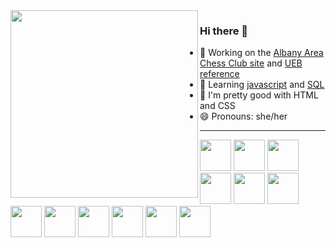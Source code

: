 <img align="left" width="300" src="https://media4.giphy.com/media/Ll22OhMLAlVDb8UQWe/giphy.gif">

### Hi there 👋

- 🔭 Working on the [Albany Area Chess Club site](https://albanychess.netlify.app/) and [UEB reference](https://braille.netlify.app/)
- 🌱 Learning [javascript](https://www.codeguage.com/courses/js/) and [SQL](https://app.datacamp.com/profile/smolcodes)
- 🧠 I'm pretty good with HTML and CSS
- 😄 Pronouns: she/her

__________________

 <img width="50px" src="https://cdn-icons-png.flaticon.com/512/185/185718.png"> <img width="50px" src="https://cdn-icons-png.flaticon.com/512/185/185718.png"> <img width="50px" src="https://cdn-icons-png.flaticon.com/512/185/185718.png"> <img width="50px" src="https://cdn-icons-png.flaticon.com/512/185/185718.png"> <img width="50px" src="https://cdn-icons-png.flaticon.com/512/185/185718.png"> <img width="50px" src="https://cdn-icons-png.flaticon.com/512/185/185718.png"> <img width="50px" src="https://cdn-icons-png.flaticon.com/512/185/185718.png"> <img width="50px" src="https://cdn-icons-png.flaticon.com/512/185/185718.png"> <img width="50px" src="https://cdn-icons-png.flaticon.com/512/185/185718.png"> <img width="50px" src="https://cdn-icons-png.flaticon.com/512/185/185718.png"> <img width="50px" src="https://cdn-icons-png.flaticon.com/512/185/185718.png"> <img width="50px" src="https://cdn-icons-png.flaticon.com/512/185/185718.png">

